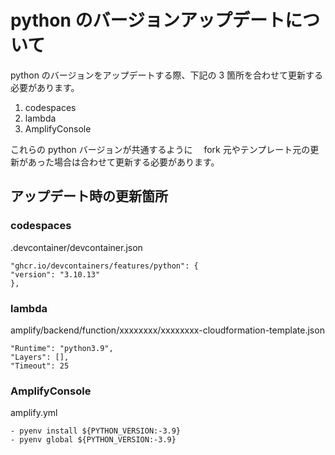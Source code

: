 # python のバージョンアップデートについて

python のバージョンをアップデートする際、下記の 3 箇所を合わせて更新する必要があります。

1. codespaces
2. lambda
3. AmplifyConsole

これらの python バージョンが共通するように　 fork 元やテンプレート元の更新があった場合は合わせて更新する必要があります。

## アップデート時の更新箇所

### codespaces

.devcontainer/devcontainer.json

```
"ghcr.io/devcontainers/features/python": {
"version": "3.10.13"
},
```

### lambda

amplify/backend/function/xxxxxxxx/xxxxxxxx-cloudformation-template.json

```
"Runtime": "python3.9",
"Layers": [],
"Timeout": 25
```

### AmplifyConsole

amplify.yml

```
- pyenv install ${PYTHON_VERSION:-3.9}
- pyenv global ${PYTHON_VERSION:-3.9}
```
